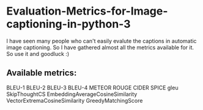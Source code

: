 # Evaluation-Metrics-for-Image-captioning-in-python-3

I have seen many people who can't easily evalute the captions in automatic image captioning. So I have gathered almost all the metrics available for it. So use it and goodluck :)


Available metrics:
------------------
  BLEU-1
  BLEU-2
  BLEU-3
  BLEU-4
  METEOR
  ROUGE
  CIDER
  SPICE
  gleu
  SkipThoughtCS
  EmbeddingAverageCosineSimilarity
  VectorExtremaCosineSimilarity
  GreedyMatchingScore
